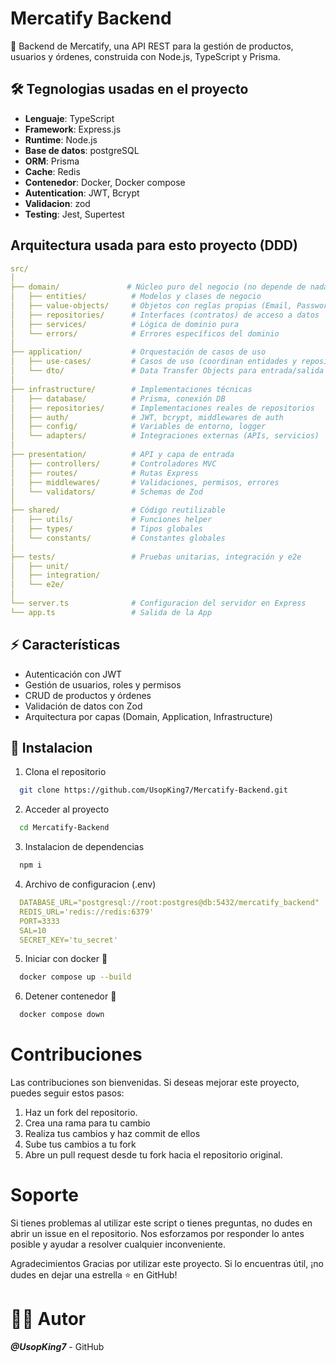 # Mercatify Backend

🚀 Backend de Mercatify, una API REST para la gestión de productos, usuarios y órdenes, construida con Node.js, TypeScript y Prisma.

## 🛠 Tegnologias usadas en el proyecto
- **Lenguaje**: TypeScript
- **Framework**: Express.js
- **Runtime**: Node.js
- **Base de datos**: postgreSQL
- **ORM**: Prisma
- **Cache**: Redis
- **Contenedor**: Docker, Docker compose
- **Autentication**: JWT, Bcrypt
- **Validacion**: zod
- **Testing**: Jest, Supertest

## Arquitectura usada para esto proyecto (DDD)
```yml
src/
│
├── domain/               # Núcleo puro del negocio (no depende de nada)
│   ├── entities/          # Modelos y clases de negocio
│   ├── value-objects/     # Objetos con reglas propias (Email, Password, etc.)
│   ├── repositories/      # Interfaces (contratos) de acceso a datos
│   ├── services/          # Lógica de dominio pura
│   └── errors/            # Errores específicos del dominio
│
├── application/           # Orquestación de casos de uso
│   ├── use-cases/         # Casos de uso (coordinan entidades y repositorios)
│   └── dto/               # Data Transfer Objects para entrada/salida
│
├── infrastructure/        # Implementaciones técnicas
│   ├── database/          # Prisma, conexión DB
│   ├── repositories/      # Implementaciones reales de repositorios
│   ├── auth/              # JWT, bcrypt, middlewares de auth
│   ├── config/            # Variables de entorno, logger
│   └── adapters/          # Integraciones externas (APIs, servicios)
│
├── presentation/          # API y capa de entrada
│   ├── controllers/       # Controladores MVC
│   ├── routes/            # Rutas Express
│   ├── middlewares/       # Validaciones, permisos, errores
│   └── validators/        # Schemas de Zod
│
├── shared/                # Código reutilizable
│   ├── utils/             # Funciones helper
│   ├── types/             # Tipos globales
│   └── constants/         # Constantes globales
│
├── tests/                 # Pruebas unitarias, integración y e2e
│   ├── unit/
│   ├── integration/
│   └── e2e/
│
└── server.ts              # Configuracion del servidor en Express
└── app.ts                 # Salida de la App
```

## ⚡ Características

- Autenticación con JWT
- Gestión de usuarios, roles y permisos
- CRUD de productos y órdenes
- Validación de datos con Zod
- Arquitectura por capas (Domain, Application, Infrastructure)

## 🚀 Instalacion
1. Clona el repositorio
```bash
  git clone https://github.com/UsopKing7/Mercatify-Backend.git
```
2. Acceder al proyecto
```bash
  cd Mercatify-Backend
```
3. Instalacion de dependencias
```bash
  npm i
```


4. Archivo de configuracion (.env)
```yml
  DATABASE_URL="postgresql://root:postgres@db:5432/mercatify_backend"
  REDIS_URL='redis://redis:6379'
  PORT=3333
  SAL=10
  SECRET_KEY='tu_secret'
```

5. Iniciar con docker 🐳
```bash
  docker compose up --build
```

6. Detener contenedor 🐳
```bash
  docker compose down 
```

# Contribuciones
Las contribuciones son bienvenidas. Si deseas mejorar este proyecto, puedes seguir estos pasos:

1. Haz un fork del repositorio.
2. Crea una rama para tu cambio
3. Realiza tus cambios y haz commit de ellos
4. Sube tus cambios a tu fork
5. Abre un pull request desde tu fork hacia el repositorio original.
# Soporte
Si tienes problemas al utilizar este script o tienes preguntas, no dudes en abrir un issue en el repositorio. Nos esforzamos por responder lo antes posible y ayudar a resolver cualquier inconveniente.

Agradecimientos
Gracias por utilizar este proyecto. Si lo encuentras útil, ¡no dudes en dejar una estrella ⭐ en GitHub! 

# 👨‍💻 Autor
***@UsopKing7*** - GitHub
